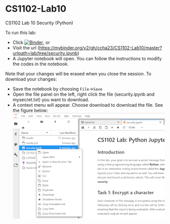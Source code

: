 # CS1102-Lab10
CS1102 Lab 10 Security (Python)

To run this lab:
- Click [![Binder](https://mybinder.org/badge.svg)](https://mybinder.org/v2/gh/ccha23/CS1102-Lab10/master?urlpath=lab%2Ftree%2Fsecurity.ipynb), or
- Visit the url (https://mybinder.org/v2/gh/ccha23/CS1102-Lab10/master?urlpath=lab/tree/security.ipynb)
- A Jupyter notebook will open. You can follow the instructions to modify the codes in the notebook.

Note that your changes will be erased when you close the session. To download your changes:
- Save the notebook by choosing `File`->`Save`
- Open the file panel on the left, right click the file (security.ipynb and mysecret.txt) you want to download.
- A context menu will appear. Choose download to download the file. See the figure below:
![download](img/download.png)
